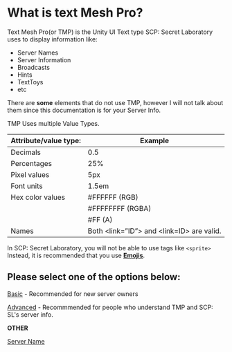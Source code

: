 # What is text Mesh Pro?
Text Mesh Pro(or TMP) is the Unity UI Text type SCP: Secret Laboratory uses to display information like:

- Server Names
- Server Information
- Broadcasts
- Hints
- TextToys
- etc

There are **some** elements that do not use TMP, however I will not talk about them since this documentation is for your Server Info.

TMP Uses multiple Value Types.

| Attribute/value type: |	Example
| ----- | ----- |
| Decimals | 0.5
| Percentages | 25%
| Pixel values | 5px
| Font units | 1.5em
| Hex color values | #FFFFFF (RGB)
| | #FFFFFFFF (RGBA)
| | #FF (A)
| Names	| Both <link=”ID”> and <link=ID> are valid.

In SCP: Secret Laboratory, you will not be able to use tags like `<sprite>` Instead, it is recommended that you use [**Emojis**](https://boltondev.github.io/SL-Emojis).

## Please select one of the options below:

[Basic](https://whitty985playz.github.io/TMPDocs-SCPSL/Basic) - Recommended for new server owners

[Advanced](https://whitty985playz.github.io/TMPDocs-SCPSL/Advanced) - Recommmended for people who understand TMP and SCP: SL's server info.

**OTHER**

[Server Name](https://whitty985playz.github.io/TMPDocs-SCPSL/ServerName)
